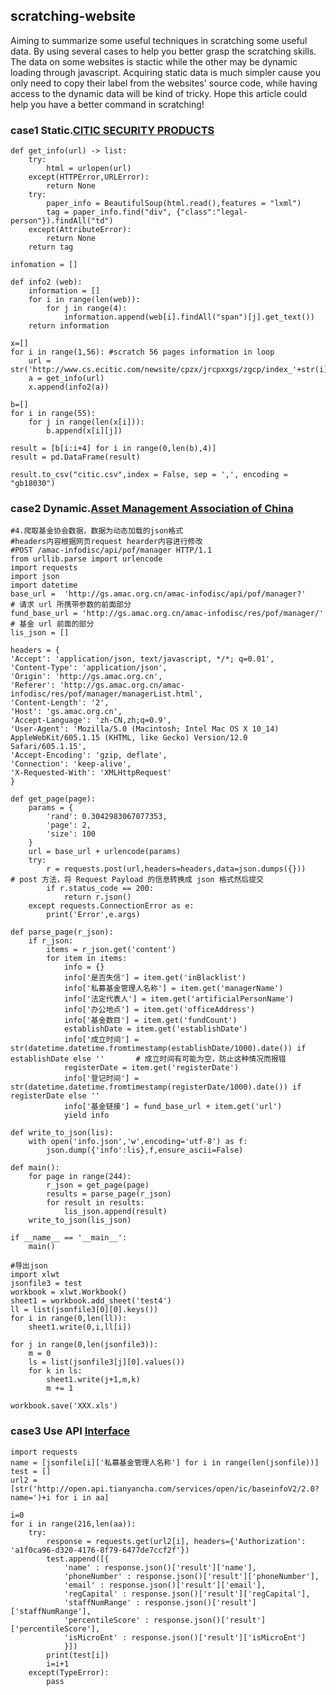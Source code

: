 ## scratching-website
Aiming to summarize some useful techniques in scratching some useful data. By using several cases to help you better grasp the scratching skills. The data on some websites is stactic while the other may be dynamic loading through javascript. Acquiring static data is much simpler cause you only need to copy their label from the websites' source code, while having access to the dynamic data will be kind of tricky. Hope this article could help you have a better command in scratching!


### case1 Static.[CITIC SECURITY PRODUCTS](http://www.cs.ecitic.com/newsite/cpzx/jrcpxxgs/zgcp/index.html)
```
def get_info(url) -> list:
	try:
		html = urlopen(url)
	except(HTTPError,URLError):
		return None
	try:
		paper_info = BeautifulSoup(html.read(),features = "lxml")
		tag = paper_info.find("div", {"class":"legal-person"}).findAll("td")
	except(AttributeError):
		return None
	return tag

infomation = []

def info2 (web):
	information = []
	for i in range(len(web)):
		for j in range(4):
			information.append(web[i].findAll("span")[j].get_text())
	return information

x=[]
for i in range(1,56): #scratch 56 pages information in loop
	url = str('http://www.cs.ecitic.com/newsite/cpzx/jrcpxxgs/zgcp/index_'+str(i)+'.html')
	a = get_info(url)
	x.append(info2(a))

b=[]
for i in range(55):
	for j in range(len(x[i])):
		b.append(x[i][j])

result = [b[i:i+4] for i in range(0,len(b),4)]
result = pd.DataFrame(result)

result.to_csv("citic.csv",index = False, sep = ',', encoding = "gb18030")
```
### case2 Dynamic.[Asset Management Association of China](http://gs.amac.org.cn/amac-infodisc/res/pof/manager/managerList.html)
```
#4.爬取基金协会数据，数据为动态加载的json格式
#headers内容根据网页request hearder内容进行修改
#POST /amac-infodisc/api/pof/manager HTTP/1.1
from urllib.parse import urlencode
import requests
import json
import datetime
base_url =  'http://gs.amac.org.cn/amac-infodisc/api/pof/manager?'       # 请求 url 所携带参数的前面部分
fund_base_url = 'http://gs.amac.org.cn/amac-infodisc/res/pof/manager/'   # 基金 url 前面的部分
lis_json = []       

headers = {
'Accept': 'application/json, text/javascript, */*; q=0.01',
'Content-Type': 'application/json',
'Origin': 'http://gs.amac.org.cn',
'Referer': 'http://gs.amac.org.cn/amac-infodisc/res/pof/manager/managerList.html',
'Content-Length': '2',
'Host': 'gs.amac.org.cn',
'Accept-Language': 'zh-CN,zh;q=0.9',
'User-Agent': 'Mozilla/5.0 (Macintosh; Intel Mac OS X 10_14) AppleWebKit/605.1.15 (KHTML, like Gecko) Version/12.0 Safari/605.1.15',
'Accept-Encoding': 'gzip, deflate',
'Connection': 'keep-alive',
'X-Requested-With': 'XMLHttpRequest'
}

def get_page(page):
	params = {                                                  
		'rand': 0.3042983067077353,
		'page': 2,
		'size': 100
	}
	url = base_url + urlencode(params)
	try:
		r = requests.post(url,headers=headers,data=json.dumps({}))      # post 方法，将 Request Payload 的信息转换成 json 格式然后提交
		if r.status_code == 200:
			return r.json()
	except requests.ConnectionError as e:
		print('Error',e.args)

def parse_page(r_json):
    if r_json:
        items = r_json.get('content')
        for item in items:
            info = {}
            info['是否失信'] = item.get('inBlacklist')
            info['私募基金管理人名称'] = item.get('managerName')
            info['法定代表人'] = item.get('artificialPersonName')
            info['办公地点'] = item.get('officeAddress')
            info['基金数目'] = item.get('fundCount')
            establishDate = item.get('establishDate')
            info['成立时间'] = str(datetime.datetime.fromtimestamp(establishDate/1000).date()) if establishDate else ''       # 成立时间有可能为空，防止这种情况而报错
            registerDate = item.get('registerDate')
            info['登记时间'] = str(datetime.datetime.fromtimestamp(registerDate/1000).date()) if registerDate else ''
            info['基金链接'] = fund_base_url + item.get('url')
            yield info

def write_to_json(lis):
	with open('info.json','w',encoding='utf-8') as f:
		json.dump({'info':lis},f,ensure_ascii=False)

def main():
    for page in range(244):
        r_json = get_page(page)
        results = parse_page(r_json)
        for result in results:
            lis_json.append(result)
    write_to_json(lis_json)

if __name__ == '__main__':
    main()

#导出json
import xlwt
jsonfile3 = test
workbook = xlwt.Workbook()
sheet1 = workbook.add_sheet('test4')
ll = list(jsonfile3[0][0].keys())
for i in range(0,len(ll)):
    sheet1.write(0,i,ll[i])

for j in range(0,len(jsonfile3)):
    m = 0
    ls = list(jsonfile3[j][0].values())
    for k in ls:
        sheet1.write(j+1,m,k)
        m += 1

workbook.save('XXX.xls')
```
### case3 Use API [Interface](https://open.tianyancha.com)
```
import requests
name = [jsonfile[i]['私募基金管理人名称'] for i in range(len(jsonfile))]
test = []
url2 = [str('http://open.api.tianyancha.com/services/open/ic/baseinfoV2/2.0?name=')+i for i in aa]

i=0
for i in range(216,len(aa)):
	try:
		response = requests.get(url2[i], headers={'Authorization': 'a1f0ca96-d320-4176-8f79-6477de7ccf2f'})
		test.append([{
			'name' : response.json()['result']['name'],
			'phoneNumber' : response.json()['result']['phoneNumber'],
			'email' : response.json()['result']['email'],
			'regCapital' : response.json()['result']['regCapital'],
			'staffNumRange' : response.json()['result']['staffNumRange'],
			'percentileScore' : response.json()['result']['percentileScore'],
			'isMicroEnt' : response.json()['result']['isMicroEnt']
			}])
		print(test[i])
		i=i+1
	except(TypeError):
		pass
```
